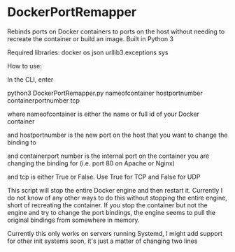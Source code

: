 # DockerPortRemapper

Rebinds ports on Docker containers to ports on the host without needing to recreate the container or build an image. Built in Python 3

Required libraries:
docker
os
json
urllib3.exceptions
sys

How to use:

In the CLI, enter

python3 DockerPortRemapper.py nameofcontainer hostportnumber containerportnumber tcp

where nameofcontainer is either the name or full id of your Docker container

and hostportnumber is the new port on the host that you want to change the binding to

and containerport number is the internal port on the container you are changing the binding for (i.e. port 80 on Apache or Nginx)

and tcp is either True or False. Use True for TCP and False for UDP

This script will stop the entire Docker engine and then restart it. Currently I do not know of any other ways to do this without stopping the entire engine, short of recreating the container. If you stop the container but not the engine and try to change the port bindings, the engine seems to pull the original bindings from somewhere in memory.

Currently this only works on servers running Systemd, I might add support for other init systems soon, it's just a matter of changing two lines
